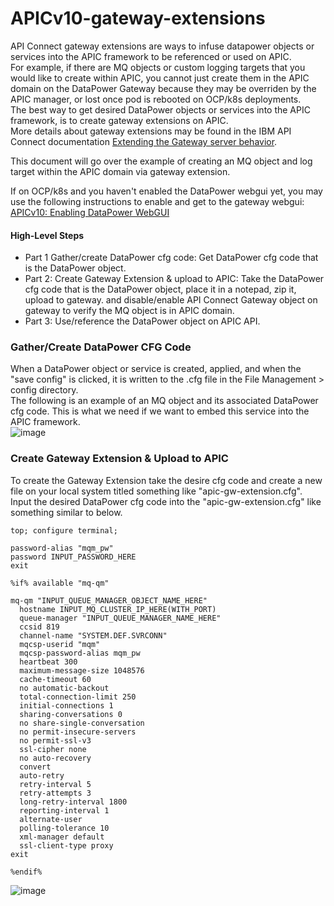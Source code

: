 # APICv10-gateway-extensions  
API Connect gateway extensions are ways to infuse datapower objects or services into the APIC framework to be referenced or used on APIC.  
For example, if there are MQ objects or custom logging targets that you would like to create within APIC, you cannot just create them in the APIC domain on the DataPower Gateway because they may be overriden by the APIC manager, or lost once pod is rebooted on OCP/k8s deployments.  
The best way to get desired DataPower objects or services into the APIC framework, is to create gateway extensions on APIC.  
More details about gateway extensions may be found in the IBM API Connect documentation [Extending the Gateway server behavior](https://www.ibm.com/docs/en/api-connect/10.0.5.x_lts?topic=environment-extending-gateway-server-behavior).  
  
This document will go over the example of creating an MQ object and log target within the APIC domain via gateway extension.  
  
If on OCP/k8s and you haven't enabled the DataPower webgui yet, you may use the following instructions to enable and get to the gateway webgui: [APICv10: Enabling DataPower WebGUI](https://github.com/ibmArtifacts/APICv10-Enabling-DataPower-WebGUI)  
  
#### High-Level Steps  
- Part 1 Gather/create DataPower cfg code: Get DataPower cfg code that is the DataPower object.  
- Part 2: Create Gateway Extension & upload to APIC: Take the DataPower cfg code that is the DataPower object, place it in a notepad, zip it, upload to gateway. and disable/enable API Connect Gateway object on gateway to verify the MQ object is in APIC domain.  
- Part 3: Use/reference the DataPower object on APIC API.  
  
### Gather/Create DataPower CFG Code  
When a DataPower object or service is created, applied, and when the "save config" is clicked, it is written to the .cfg file in the File Management > config directory.  
The following is an example of an MQ object and its associated DataPower cfg code. This is what we need if we want to embed this service into the APIC framework.  
![image](https://user-images.githubusercontent.com/66093865/231477460-e90757e9-5378-4541-87c7-093dd901291d.png)  


### Create Gateway Extension & Upload to APIC   
To create the Gateway Extension take the desire cfg code and create a new file on your local system titled something like "apic-gw-extension.cfg".  
Input the desired DataPower cfg code into the "apic-gw-extension.cfg" like something similar to below.  
```
top; configure terminal;

password-alias "mqm_pw"
password INPUT_PASSWORD_HERE
exit

%if% available "mq-qm"

mq-qm "INPUT_QUEUE_MANAGER_OBJECT_NAME_HERE"
  hostname INPUT_MQ_CLUSTER_IP_HERE(WITH_PORT)
  queue-manager "INPUT_QUEUE_MANAGER_NAME_HERE"
  ccsid 819
  channel-name "SYSTEM.DEF.SVRCONN"
  mqcsp-userid "mqm"
  mqcsp-password-alias mqm_pw
  heartbeat 300
  maximum-message-size 1048576
  cache-timeout 60
  no automatic-backout 
  total-connection-limit 250
  initial-connections 1
  sharing-conversations 0
  no share-single-conversation 
  no permit-insecure-servers 
  no permit-ssl-v3 
  ssl-cipher none
  no auto-recovery 
  convert 
  auto-retry 
  retry-interval 5
  retry-attempts 3
  long-retry-interval 1800
  reporting-interval 1
  alternate-user 
  polling-tolerance 10
  xml-manager default
  ssl-client-type proxy
exit

%endif%
```  

![image](https://user-images.githubusercontent.com/66093865/231494587-4f44cfc5-9af5-441a-bef8-78a3c44d3554.png)  

